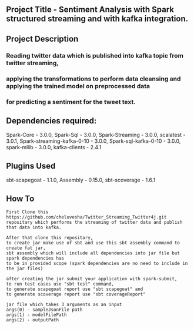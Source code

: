 ## Project Title - Sentiment Analysis with Spark structured streaming and with kafka integration.

## Project Description 

### Reading twitter data which is published into kafka topic from twitter streaming,
### applying the transformations to perform data cleansing and applying the trained model on preprocessed data
### for predicting a sentiment for the tweet text.

## Dependencies required:

Spark-Core - 3.0.0,
Spark-Sql - 3.0.0,
Spark-Streaming - 3.0.0,
scalatest - 3.0.1,
Spark-streaming-kafka-0-10 - 3.0.0,
Spark-sql-kafka-0-10 - 3.0.0,
spark-mllib - 3.0.0,
kafka-clients - 2.4.1

## Plugins Used

sbt-scapegoat - 1.1.0,
Assembly - 0.15.0,
sbt-scoverage - 1.6.1

## How To 

    First Clone this https://github.com/cheluvesha/Twitter_Streaming_Twitter4j.git
    repositary which performs the streaming of twitter data and publish that data into kafka.
    
    After that clone this repositary,
    to create jar make use of sbt and use this sbt assembly command to create fat jar, 
    sbt assembly which will include all dependencies into jar file but spark dependencies has 
    to be in provided scope (spark dependencies are no need to include in the jar files)

    after creating the jar submit your application with spark-submit,
    to run test cases use "sbt test" command,
    to generate scapegoat report use "sbt scapegoat" and
    to generate scoverage report use "sbt coverageReport"  
    
    jar file which takes 3 arguments as an input
    args(0) - sampleJsonFile path 
    args(1) - modelFilePath
    args(2) - outputPath
     